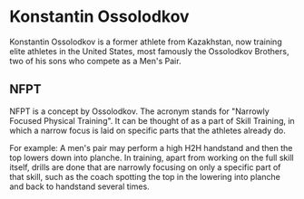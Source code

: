 # Konstantin Ossolodkov

Konstantin Ossolodkov is a former athlete from Kazakhstan, now training elite athletes in the United States, most famously the Ossolodkov Brothers, two of his sons who compete as a Men's Pair.


## NFPT

NFPT is a concept by Ossolodkov. The acronym stands for "Narrowly Focused Physical Training". It can be thought of as a part of Skill Training, in which a narrow focus is laid on specific parts that the athletes already do. 

For example: A men's pair may perform a high H2H handstand and then the top lowers down into planche. In training, apart from working on the full skill itself, drills are done that are narrowly focusing on only a specific part of that skill, such as the coach spotting the top in the lowering into planche and back to handstand several times. 
